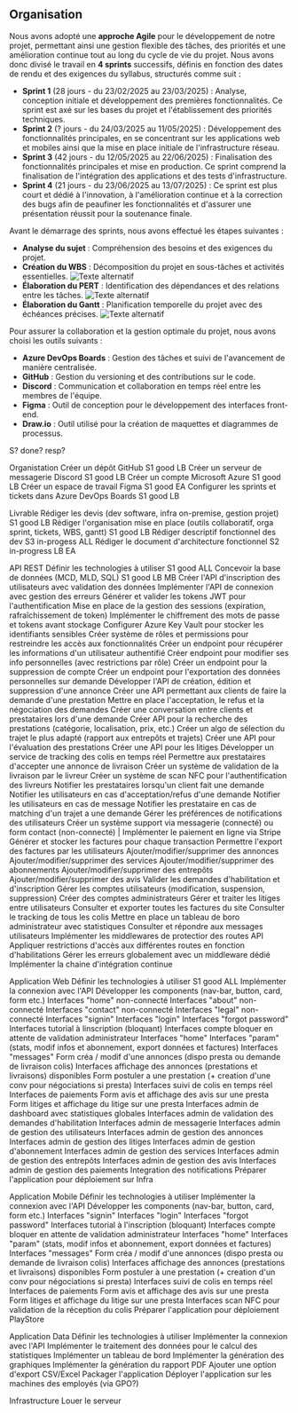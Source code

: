 ## **Organisation**

Nous avons adopté une **approche Agile** pour le développement de notre projet, permettant ainsi une gestion flexible des tâches, des priorités et une amélioration continue tout au long du cycle de vie du projet. Nous avons donc divisé le travail en **4 sprints** successifs, définis en fonction des dates de rendu et des exigences du syllabus, structurés comme suit :

- **Sprint 1** (28 jours - du 23/02/2025 au 23/03/2025) : Analyse, conception initiale et développement des premières fonctionnalités. Ce sprint est axé sur les bases du projet et l'établissement des priorités techniques.
- **Sprint 2** (? jours - du 24/03/2025 au 11/05/2025) : Développement des fonctionnalités principales, en se concentrant sur les applications web et mobiles ainsi que la mise en place initiale de l'infrastructure réseau.
- **Sprint 3** (42 jours - du 12/05/2025 au 22/06/2025) : Finalisation des fonctionnalités principales et mise en production. Ce sprint comprend la finalisation de l'intégration des applications et des tests d'infrastructure.
- **Sprint 4** (21 jours - du 23/06/2025 au 13/07/2025) : Ce sprint est plus court et dédié à l'innovation, à l'amélioration continue et à la correction des bugs afin de peaufiner les fonctionnalités et d'assurer une présentation réussit pour la soutenance finale.

Avant le démarrage des sprints, nous avons effectué les étapes suivantes :

- **Analyse du sujet** : Compréhension des besoins et des exigences du projet.
- **Création du WBS** : Décomposition du projet en sous-tâches et activités essentielles.
![Texte alternatif](chemin/vers/image.png)
- **Élaboration du PERT** : Identification des dépendances et des relations entre les tâches.
![Texte alternatif](chemin/vers/image.png)
- **Élaboration du Gantt** : Planification temporelle du projet avec des échéances précises.
![Texte alternatif](chemin/vers/image.png)

Pour assurer la collaboration et la gestion optimale du projet, nous avons choisi les outils suivants :

- **Azure DevOps Boards** : Gestion des tâches et suivi de l'avancement de manière centralisée.
- **GitHub** : Gestion du versioning et des contributions sur le code.
- **Discord** : Communication et collaboration en temps réel entre les membres de l'équipe.
- **Figma** : Outil de conception pour le développement des interfaces front-end.
- **Draw.io** : Outil utilisé pour la création de maquettes et diagrammes de processus.

S? done? resp? 

Organistation
Créer un dépôt GitHub S1 good LB
Créer un serveur de messagerie Discord S1 good LB
Créer un compte Microsoft Azure S1 good LB
Créer un espace de travail Figma S1 good EA
Configurer les sprints et tickets dans Azure DevOps Boards S1 good LB

Livrable
Rédiger les devis (dev software, infra on-premise, gestion projet) S1 good LB
Rédiger l'organisation mise en place (outils collaboratif, orga sprint, tickets, WBS, gantt) S1 good LB
Rédiger descriptif fonctionnel des dev S3 in-progess ALL
Rédiger le document d'architecture fonctionnel S2 in-progress LB EA

API REST
Définir les technologies à utiliser S1 good ALL
Concevoir la base de données (MCD, MLD, SQL) S1 good LB MB
Créer l'API d'inscription des utilisateurs avec validation des données 
Implémenter l'API de connexion avec gestion des erreurs
Générer et valider les tokens JWT pour l'authentification
Mise en place de la gestion des sessions (expiration, rafraîchissement de token)
Implémenter le chiffrement des mots de passe et tokens avant stockage
Configurer Azure Key Vault pour stocker les identifiants sensibles
Créer système de rôles et permissions pour restreindre les accès aux fonctionnalités
Créer un endpoint pour récupérer les informations d'un utilisateur authentifié
Créer endpoint pour modifier ses info personnelles (avec restrictions par rôle)
Créer un endpoint pour la suppression de compte
Créer un endpoint pour l'exportation des données personnelles sur demande
Développer l'API de création, édition et suppression d'une annonce
Créer une API permettant aux clients de faire la demande d'une prestation
Mettre en place l'acceptation, le refus et la négociation des demandes
Créer une conversation entre clients et prestataires lors d'une demande
Créer API pour la recherche des prestations (catégorie, localisation, prix, etc.)
Créer un algo de sélection du trajet le plus adapté (rapport aux entrepôts et trajets)
Créer une API pour l'évaluation des prestations
Créer une API pour les litiges
Développer un service de tracking des colis en temps réel
Permettre aux prestataires d'accepter une annonce de livraison
Créer un système de validation de la livraison par le livreur
Créer un système de scan NFC pour l'authentification des livreurs
Notifier les prestataires lorsqu'un client fait une demande
Notifier les utilisateurs en cas d'acceptation/refus d'une demande
Notifier les utilisateurs en cas de message
Notifier les prestataire en cas de matching d'un trajet a une demande
Gérer les préférences de notifications des utilisateurs
Créer un système support via messagerie (connecté) ou form contact (non-connecté) |
Implémenter le paiement en ligne via Stripe
Générer et stocker les factures pour chaque transaction
Permettre l'export des factures par les utilisateurs
Ajouter/modifier/supprimer des annonces
Ajouter/modifier/supprimer des services
Ajouter/modifier/supprimer des abonnements
Ajouter/modifier/supprimer des entrepôts
Ajouter/modifier/supprimer des avis
Valider les demandes d'habilitation et d'inscription
Gérer les comptes utilisateurs (modification, suspension, suppression)
Créer des comptes administrateurs
Gérer et traiter les litiges entre utilisateurs
Consulter et exporter toutes les factures du site
Consulter le tracking de tous les colis
Mettre en place un tableau de boro administrateur avec statistiques
Consulter et répondre aux messages utilisateurs
Implémenter les middlewares de protectior des routes API
Appliquer restrictions d'accès aux différentes routes en fonction d'habilitations
Gérer les erreurs globalement avec un middleware dédié
Implémenter la chaine d'intégration continue

Application Web
Définir les technologies à utiliser S1 good ALL
Implémenter la connexion avec l'API
Développer les components (nav-bar, button, card, form etc.)
Interfaces "home" non-connecté
Interfaces "about" non-connecté
Interfaces "contact" non-connecté
Interfaces "legal" non-connecté
Interfaces "signin"
Interfaces "login"
Interfaces "forgot password"
Interfaces tutorial à linscription (bloquant)
Interfaces compte bloquer en attente de validation administrateur
Interfaces "home"
Interfaces "param" (stats, modif infos et abonnement, export données et factures)
Interfaces "messages"
Form créa / modif d'une annonces (dispo presta ou demande de livraison colis)
Interfaces affichage des annonces (prestations et livraisons) disponibles
Form postuler a une prestation (+ creation d'une conv pour négociations si presta)
Interfaces suivi de colis en temps réel
Interfaces de paiements
Form avis et affichage des avis sur une presta
Form litiges et affichage du litige sur une presta
Interfaces admin de dashboard avec statistiques globales
Interfaces admin de validation des demandes d'habilitation
Interfaces admin de messagerie
Interfaces admin de gestion des utilisateurs
Interfaces admin de gestion des annonces
Interfaces admin de gestion des litiges
Interfaces admin de gestion d'abonnement
Interfaces admin de gestion des services
Interfaces admin de gestion des entrepôts
Interfaces admin de gestion des avis
Interfaces admin de gestion des paiements
Integration des notifications
Préparer l'application pour déploiement sur Infra

Application Mobile
Définir les technologies à utiliser 
Implémenter la connexion avec l'API
Développer les components (nav-bar, button, card, form etc.)
Interfaces "signin"
Interfaces "login"
Interfaces "forgot password"
Interfaces tutorial à l'inscription (bloquant)
Interfaces compte bloquer en attente de validation administrateur
Interfaces "home"
Interfaces "param" (stats, modif infos et abonnement, export données et factures)
Interfaces "messages"
Form créa / modif d'une annonces (dispo presta ou demande de livraison colis)
Interfaces affichage des annonces (prestations et livraisons) disponibles
Form postuler à une prestation (+ creation d'un conv pour négociations si presta)
Interfaces suivi de colis en temps réel
Interfaces de paiements
Form avis et affichage des avis sur une presta
Form litiges et affichage du litige sur une presta
Interfaces scan NFC pour validation de la réception du colis
Préparer l'application pour déploiement PlayStore

Application Data
Définir les technologies à utiliser
Implémenter la connexion avec l'API
Implémenter le traitement des données pour le calcul des statistiques
Implémenter un tableau de bord
Implémenter la génération des graphiques
Implémenter la génération du rapport PDF
Ajouter une option d'export CSV/Excel
Packager l'application
Déployer l'application sur les machines des employés (via GPO?)

Infrastructure
Louer le serveur